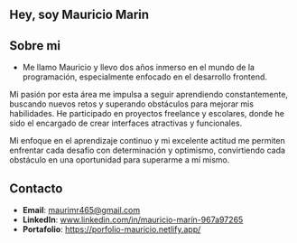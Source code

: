 ## Hey, soy Mauricio Marin

## Sobre mi
- Me llamo Mauricio y llevo dos años inmerso en el mundo de la programación, especialmente enfocado en el desarrollo frontend.

Mi pasión por esta área me impulsa a seguir aprendiendo constantemente, buscando nuevos retos y superando obstáculos para mejorar mis habilidades. He participado en proyectos freelance y escolares, donde he sido el encargado de crear interfaces atractivas y funcionales.

Mi enfoque en el aprendizaje continuo y mi excelente actitud me permiten enfrentar cada desafío con determinación y optimismo, convirtiendo cada obstáculo en una oportunidad para superarme a mí mismo.

## Contacto

- **Email**: maurimr465@gmail.com
- **LinkedIn**: www.linkedin.com/in/mauricio-marín-967a97265
- **Portafolio**: https://porfolio-mauricio.netlify.app/
